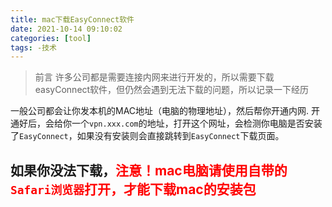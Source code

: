 ```yaml
---
title: mac下载EasyConnect软件
date: 2021-10-14 09:10:02
categories: [tool]
tags: -技术
---
```

>前言
>许多公司都是需要连接内网来进行开发的，所以需要下载easyConnect软件，但仍然会遇到无法下载的问题，所以记录一下经历

一般公司都会让你发本机的MAC地址（电脑的物理地址），然后帮你开通内网.
开通好后，会给你一个`vpn.xxx.com`的地址，打开这个网址，会检测你电脑是否安装了`EasyConnect`，如果没有安装则会直接跳转到`EasyConnect`下载页面。
## 如果你没法下载，<span style="color:red">注意！mac电脑请使用自带的`Safari浏览器`打开，才能下载mac的安装包</span>
